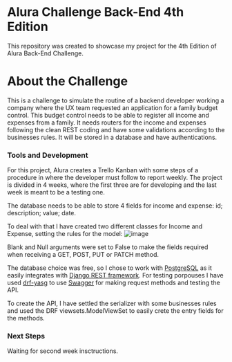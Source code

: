 # Alura Challenge Back-End 4th Edition


This repository was created to showcase my project for the 4th Edition of Alura Back-End Challenge.

# About the Challenge

This is a challenge to simulate the routine of a backend developer working a company where the UX team requested an application for a family budget control. This budget control needs to be able to register all income and expenses from a family. It needs routers for the income and expenses following the clean REST coding and have some validations according to the businesses rules. It will be stored in a database and have authentications.

### Tools and Development

For this project, Alura creates a Trello Kanban with some steps of a procedure in where the developer must follow to report weekly. The project is divided in 4 weeks, where the first three are for developing and the last week is meant to be a testing one.

The database needs to be able to store 4 fields for income and expense: id; description; value; date.

To deal with that I have created two different classes for Income and Expense, setting the rules for the model:
![image](https://user-images.githubusercontent.com/101214015/183497454-b2b14105-5f99-4e62-978d-bfb83156fe3a.png)

Blank and Null arguments were set to False to make the fields required when receiving a GET, POST, PUT or PATCH method.

The database choice was free, so I chose to work with [PostgreSQL](https://www.postgresql.org/) as it easily integrates with [Django REST framework](https://www.django-rest-framework.org/). For testing porpouses I have used [drf-yasg](https://drf-yasg.readthedocs.io/en/stable/readme.html) to use [Swagger](https://swagger.io/) for making request methods and testing the API.

To create the API, I have settled the serializer with some businesses rules and used the DRF viewsets.ModelViewSet to easily crete the entry fields for the methods.

### Next Steps

Waiting for second week insctructions.
